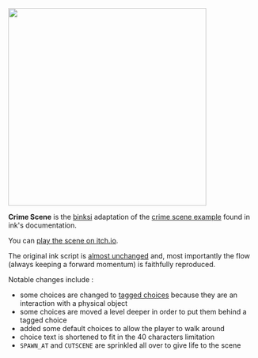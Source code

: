 <img src="https://github.com/user-attachments/assets/dcf9fb37-957a-4d49-9947-9ada2cc4b17d" width=400 />


**Crime Scene** is the [binksi](https://smwhr.itch.io/binksi) adaptation of the [crime scene example](https://github.com/inkle/ink/blob/master/Documentation/WritingWithInk.md#7-long-example-crime-scene) found in ink's documentation.

You can [play the scene on itch.io](https://smwhr.itch.io/crime-scene).

The original ink script is [almost unchanged](https://gist.github.com/smwhr/7de51aba40e91d0ee77cb9858d5771ef/revisions) and, most importantly the flow (always keeping a forward momentum) is faithfully reproduced.

Notable changes include :
- some choices are changed to [tagged choices](https://smwhr.github.io/binksi/docs/binksi-syntax.html) because they are an interaction with a physical object
- some choices are moved a level deeper in order to put them behind a tagged choice
- added some default choices to allow the player to walk around
- choice text is shortened to fit in the 40 characters limitation
- `SPAWN_AT` and `CUTSCENE` are sprinkled all over to give life to the scene

